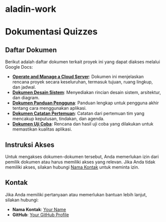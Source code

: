 # aladin-work
# Dokumentasi Quizzes

## Daftar Dokumen

Berikut adalah daftar dokumen terkait proyek ini yang dapat diakses melalui Google Docs:

- **[Operate and Manage a Cloud Server]([https://docs.google.com/document/d/your-doc-id](https://docs.google.com/document/d/1mmzoWcnjI6IldQBhoXdl8nrtzqYscAJyAKDcVt7ORAE/edit?usp=sharing))**: Dokumen ini menjelaskan rencana proyek secara keseluruhan, termasuk tujuan, ruang lingkup, dan jadwal.
- **[Dokumen Desain Sistem](https://docs.google.com/document/d/your-doc-id)**: Menyediakan rincian desain sistem, arsitektur, dan diagram.
- **[Dokumen Panduan Pengguna](https://docs.google.com/document/d/your-doc-id)**: Panduan lengkap untuk pengguna akhir tentang cara menggunakan aplikasi.
- **[Dokumen Catatan Pertemuan](https://docs.google.com/document/d/your-doc-id)**: Catatan dari pertemuan tim yang mencakup keputusan, tindakan, dan agenda.
- **[Dokumen Uji Coba](https://docs.google.com/document/d/your-doc-id)**: Rencana dan hasil uji coba yang dilakukan untuk memastikan kualitas aplikasi.

## Instruksi Akses

Untuk mengakses dokumen-dokumen tersebut, Anda memerlukan izin dari pemilik dokumen atau harus memiliki akses yang relevan. Jika Anda tidak memiliki akses, silakan hubungi [Nama Kontak](mailto:your-email@example.com) untuk meminta izin.

## Kontak

Jika Anda memiliki pertanyaan atau memerlukan bantuan lebih lanjut, silakan hubungi:
- **Nama Kontak**: [Your Name](mailto:your-email@example.com)
- **GitHub**: [Your GitHub Profile](https://github.com/username)
